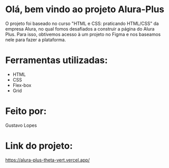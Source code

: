 # Olá, bem vindo ao projeto Alura-Plus

O projeto foi baseado no curso "HTML e CSS: praticando HTML/CSS" da empresa Alura, no qual fomos desafiados a construir a página do Alura Plus.
Para isso, obtivemos acesso à um projeto no Figma e nos baseamos nele para fazer a plataforma.

# Ferramentas utilizadas:
- HTML
- CSS
- Flex-box
- Grid

# Feito por:
Gustavo Lopes

# Link do projeto:
https://alura-plus-theta-vert.vercel.app/